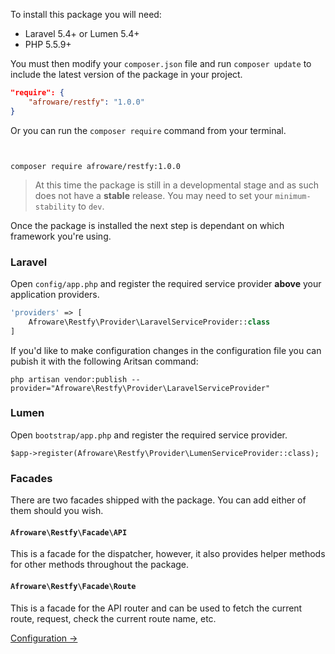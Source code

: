 
To install this package you will need:

- Laravel 5.4+ or Lumen 5.4+
- PHP 5.5.9+

You must then modify your `composer.json` file and run `composer update` to include the latest version of the package in your project.

```json
"require": {
    "afroware/restfy": "1.0.0"
}
```

Or you can run the `composer require` command from your terminal.

```


composer require afroware/restfy:1.0.0
```

> At this time the package is still in a developmental stage and as such does not have a **stable** release.
> You may need to set your `minimum-stability` to `dev`.

Once the package is installed the next step is dependant on which framework you're using.

### Laravel

Open `config/app.php` and register the required service provider **above** your application providers.

```php
'providers' => [
    Afroware\Restfy\Provider\LaravelServiceProvider::class
]
```

If you'd like to make configuration changes in the configuration file you can pubish it with the following Aritsan command:

```
php artisan vendor:publish --provider="Afroware\Restfy\Provider\LaravelServiceProvider"
```

### Lumen

Open `bootstrap/app.php` and register the required service provider.

```
$app->register(Afroware\Restfy\Provider\LumenServiceProvider::class);
```

### Facades

There are two facades shipped with the package. You can add either of them should you wish.

#### `Afroware\Restfy\Facade\API`

This is a facade for the dispatcher, however, it also provides helper methods for other methods throughout the package.

#### `Afroware\Restfy\Facade\Route`

This is a facade for the API router and can be used to fetch the current route, request, check the current route name, etc.

[Configuration →](Configuration)

